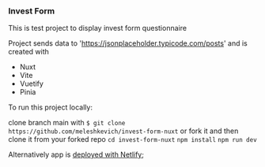 ### Invest Form

This is test project to display invest form questionnaire

Project sends data to 'https://jsonplaceholder.typicode.com/posts' and is created with

- Nuxt
- Vite
- Vuetify
- Pinia

To run this project locally:

clone branch main with `$ git clone https://github.com/meleshkevich/invest-form-nuxt` or fork it and then clone it from your forked repo
`cd invest-form-nuxt`
`npm install`
`npm run dev`

Alternatively app is [deployed with Netlify](https://invest-form-nuxt.netlify.app);
